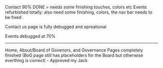 Contact 90% DONE = needs some finishing touches, colors etc 
Events refurbished totally: also need some finishing, colors, the nav bar needs to be fixed . 


Contact us page is fully debugged and opreational 

Events debugged at 70%

______________

Home, About/Board of Govenors, and Governance Pages completely finished (BoG page still has placeholders for the Board but otherwise everthing is correct) - Approved my Jack